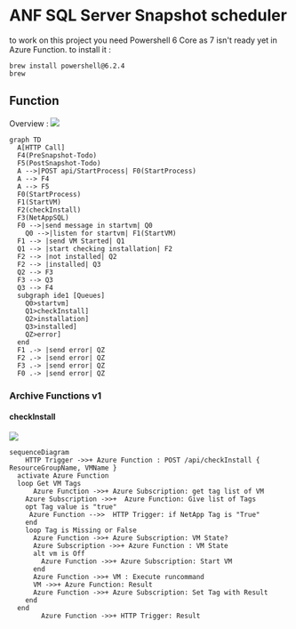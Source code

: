 # ANF SQL Server Snapshot scheduler

to work on this project you need Powershell 6 Core as 7 isn't ready yet in Azure Function.
to install it :

``` shell
brew install powershell@6.2.4
brew 
```

## Function 

Overview :
[![](https://mermaid.ink/img/eyJjb2RlIjoiXG5ncmFwaCBURFxuICBBW0hUVFAgQ2FsbF1cbiAgRjQoUHJlU25hcHNob3QtVG9kbylcbiAgRjUoUG9zdFNuYXBzaG90LVRvZG8pXG4gIEEgLS0-fFBPU1QgYXBpL1N0YXJ0UHJvY2Vzc3wgRjAoU3RhcnRQcm9jZXNzKVxuICBBIC0tPiBGNFxuICBBIC0tPiBGNVxuICBGMChTdGFydFByb2Nlc3MpXG4gIEYxKFN0YXJ0Vk0pXG4gIEYyKGNoZWNrSW5zdGFsbClcbiAgRjMoTmV0QXBwU1FMKVxuXG4gIEYwIC0tPnxzZW5kIG1lc3NhZ2UgaW4gc3RhcnR2bXwgUTBcblx0UTAgLS0-fGxpc3RlbiBmb3Igc3RhcnR2bXwgRjEoU3RhcnRWTSlcbiAgRjEgLS0-IHxzZW5kIFZNIFN0YXJ0ZWR8IFExXG4gIFExIC0tPiB8c3RhcnQgY2hlY2tpbmcgaW5zdGFsbGF0aW9ufCBGMlxuICBGMiAtLT4gfG5vdCBpbnN0YWxsZWR8IFEyXG4gIEYyIC0tPiB8aW5zdGFsbGVkfCBRM1xuICBRMiAtLT4gRjNcbiAgRjMgLS0-IFEzXG4gIFEzIC0tPiBGNFxuICBzdWJncmFwaCBpZGUxIFtRdWV1ZXNdXG4gICAgUTA-c3RhcnR2bV1cbiAgICBRMT5jaGVja0luc3RhbGxdXG4gICAgUTI-aW5zdGFsbGF0aW9uXVxuICAgIFEzPmluc3RhbGxlZF1cbiAgICBRWj5lcnJvcl1cbiAgZW5kXG4gIEYxIC4tPiB8c2VuZCBlcnJvcnwgUVpcbiAgRjIgLi0-IHxzZW5kIGVycm9yfCBRWlxuICBGMyAuLT4gfHNlbmQgZXJyb3J8IFFaXG4gIEYwIC4tPiB8c2VuZCBlcnJvcnwgUVpcbiIsIm1lcm1haWQiOnsidGhlbWUiOiJkYXJrIn0sInVwZGF0ZUVkaXRvciI6ZmFsc2V9)](https://mermaid-js.github.io/mermaid-live-editor/#/edit/eyJjb2RlIjoiXG5ncmFwaCBURFxuICBBW0hUVFAgQ2FsbF1cbiAgRjQoUHJlU25hcHNob3QtVG9kbylcbiAgRjUoUG9zdFNuYXBzaG90LVRvZG8pXG4gIEEgLS0-fFBPU1QgYXBpL1N0YXJ0UHJvY2Vzc3wgRjAoU3RhcnRQcm9jZXNzKVxuICBBIC0tPiBGNFxuICBBIC0tPiBGNVxuICBGMChTdGFydFByb2Nlc3MpXG4gIEYxKFN0YXJ0Vk0pXG4gIEYyKGNoZWNrSW5zdGFsbClcbiAgRjMoTmV0QXBwU1FMKVxuXG4gIEYwIC0tPnxzZW5kIG1lc3NhZ2UgaW4gc3RhcnR2bXwgUTBcblx0UTAgLS0-fGxpc3RlbiBmb3Igc3RhcnR2bXwgRjEoU3RhcnRWTSlcbiAgRjEgLS0-IHxzZW5kIFZNIFN0YXJ0ZWR8IFExXG4gIFExIC0tPiB8c3RhcnQgY2hlY2tpbmcgaW5zdGFsbGF0aW9ufCBGMlxuICBGMiAtLT4gfG5vdCBpbnN0YWxsZWR8IFEyXG4gIEYyIC0tPiB8aW5zdGFsbGVkfCBRM1xuICBRMiAtLT4gRjNcbiAgRjMgLS0-IFEzXG4gIFEzIC0tPiBGNFxuICBzdWJncmFwaCBpZGUxIFtRdWV1ZXNdXG4gICAgUTA-c3RhcnR2bV1cbiAgICBRMT5jaGVja0luc3RhbGxdXG4gICAgUTI-aW5zdGFsbGF0aW9uXVxuICAgIFEzPmluc3RhbGxlZF1cbiAgICBRWj5lcnJvcl1cbiAgZW5kXG4gIEYxIC4tPiB8c2VuZCBlcnJvcnwgUVpcbiAgRjIgLi0-IHxzZW5kIGVycm9yfCBRWlxuICBGMyAuLT4gfHNlbmQgZXJyb3J8IFFaXG4gIEYwIC4tPiB8c2VuZCBlcnJvcnwgUVpcbiIsIm1lcm1haWQiOnsidGhlbWUiOiJkYXJrIn0sInVwZGF0ZUVkaXRvciI6ZmFsc2V9)


```mermaid
graph TD
  A[HTTP Call]
  F4(PreSnapshot-Todo)
  F5(PostSnapshot-Todo)
  A -->|POST api/StartProcess| F0(StartProcess)
  A --> F4
  A --> F5
  F0(StartProcess)
  F1(StartVM)
  F2(checkInstall)
  F3(NetAppSQL)
  F0 -->|send message in startvm| Q0
	Q0 -->|listen for startvm| F1(StartVM)
  F1 --> |send VM Started| Q1
  Q1 --> |start checking installation| F2
  F2 --> |not installed| Q2
  F2 --> |installed| Q3
  Q2 --> F3
  F3 --> Q3
  Q3 --> F4
  subgraph ide1 [Queues]
    Q0>startvm]
    Q1>checkInstall]
    Q2>installation]
    Q3>installed]
    QZ>error]
  end
  F1 .-> |send error| QZ
  F2 .-> |send error| QZ
  F3 .-> |send error| QZ
  F0 .-> |send error| QZ
```

### Archive Functions v1

#### checkInstall

[![](https://mermaid.ink/img/eyJjb2RlIjoic2VxdWVuY2VEaWFncmFtXG5cdEhUVFAgVHJpZ2dlciAtPj4rIEF6dXJlIEZ1bmN0aW9uIDogUE9TVCAvYXBpL2NoZWNrSW5zdGFsbCB7IFJlc291cmNlR3JvdXBOYW1lLCBWTU5hbWUgfVxuICBhY3RpdmF0ZSBBenVyZSBGdW5jdGlvblxuICBsb29wIEdldCBWTSBUYWdzXG4gICAgICBBenVyZSBGdW5jdGlvbiAtPj4rIEF6dXJlIFN1YnNjcmlwdGlvbjogZ2V0IHRhZyBsaXN0IG9mIFZNXG4gICAgQXp1cmUgU3Vic2NyaXB0aW9uIC0-PisgIEF6dXJlIEZ1bmN0aW9uOiBHaXZlIGxpc3Qgb2YgVGFnc1xuICAgIG9wdCBUYWcgdmFsdWUgaXMgXCJ0cnVlXCJcbiAgICAgQXp1cmUgRnVuY3Rpb24gLS0-PiAgSFRUUCBUcmlnZ2VyOiBpZiBOZXRBcHAgVGFnIGlzIFwiVHJ1ZVwiXG4gICAgZW5kXG4gICAgbG9vcCBUYWcgaXMgTWlzc2luZyBvciBGYWxzZVxuICAgICAgQXp1cmUgRnVuY3Rpb24gLT4-KyBBenVyZSBTdWJzY3JpcHRpb246IFZNIFN0YXRlP1xuICAgICAgQXp1cmUgU3Vic2NyaXB0aW9uIC0-PisgQXp1cmUgRnVuY3Rpb24gOiBWTSBTdGF0ZVxuICAgICAgYWx0IHZtIGlzIE9mZlxuICAgICAgICBBenVyZSBGdW5jdGlvbiAtPj4rIEF6dXJlIFN1YnNjcmlwdGlvbjogU3RhcnQgVk1cbiAgICAgIGVuZFxuICAgICAgQXp1cmUgRnVuY3Rpb24gLT4-KyBWTSA6IEV4ZWN1dGUgcnVuY29tbWFuZFxuICAgICAgVk0gLT4-KyBBenVyZSBGdW5jdGlvbjogUmVzdWx0XG4gICAgICBBenVyZSBGdW5jdGlvbiAtPj4rIEF6dXJlIFN1YnNjcmlwdGlvbjogU2V0IFRhZyB3aXRoIFJlc3VsdFxuICAgIGVuZFxuICBlbmRcbiAgICAgICAgQXp1cmUgRnVuY3Rpb24gLT4-KyBIVFRQIFRyaWdnZXI6IFJlc3VsdFxuIiwibWVybWFpZCI6eyJ0aGVtZSI6ImRlZmF1bHQifSwidXBkYXRlRWRpdG9yIjpmYWxzZX0)](https://mermaid-js.github.io/mermaid-live-editor/#/edit/eyJjb2RlIjoic2VxdWVuY2VEaWFncmFtXG5cdEhUVFAgVHJpZ2dlciAtPj4rIEF6dXJlIEZ1bmN0aW9uIDogUE9TVCAvYXBpL2NoZWNrSW5zdGFsbCB7IFJlc291cmNlR3JvdXBOYW1lLCBWTU5hbWUgfVxuICBhY3RpdmF0ZSBBenVyZSBGdW5jdGlvblxuICBsb29wIEdldCBWTSBUYWdzXG4gICAgICBBenVyZSBGdW5jdGlvbiAtPj4rIEF6dXJlIFN1YnNjcmlwdGlvbjogZ2V0IHRhZyBsaXN0IG9mIFZNXG4gICAgQXp1cmUgU3Vic2NyaXB0aW9uIC0-PisgIEF6dXJlIEZ1bmN0aW9uOiBHaXZlIGxpc3Qgb2YgVGFnc1xuICAgIG9wdCBUYWcgdmFsdWUgaXMgXCJ0cnVlXCJcbiAgICAgQXp1cmUgRnVuY3Rpb24gLS0-PiAgSFRUUCBUcmlnZ2VyOiBpZiBOZXRBcHAgVGFnIGlzIFwiVHJ1ZVwiXG4gICAgZW5kXG4gICAgbG9vcCBUYWcgaXMgTWlzc2luZyBvciBGYWxzZVxuICAgICAgQXp1cmUgRnVuY3Rpb24gLT4-KyBBenVyZSBTdWJzY3JpcHRpb246IFZNIFN0YXRlP1xuICAgICAgQXp1cmUgU3Vic2NyaXB0aW9uIC0-PisgQXp1cmUgRnVuY3Rpb24gOiBWTSBTdGF0ZVxuICAgICAgYWx0IHZtIGlzIE9mZlxuICAgICAgICBBenVyZSBGdW5jdGlvbiAtPj4rIEF6dXJlIFN1YnNjcmlwdGlvbjogU3RhcnQgVk1cbiAgICAgIGVuZFxuICAgICAgQXp1cmUgRnVuY3Rpb24gLT4-KyBWTSA6IEV4ZWN1dGUgcnVuY29tbWFuZFxuICAgICAgVk0gLT4-KyBBenVyZSBGdW5jdGlvbjogUmVzdWx0XG4gICAgICBBenVyZSBGdW5jdGlvbiAtPj4rIEF6dXJlIFN1YnNjcmlwdGlvbjogU2V0IFRhZyB3aXRoIFJlc3VsdFxuICAgIGVuZFxuICBlbmRcbiAgICAgICAgQXp1cmUgRnVuY3Rpb24gLT4-KyBIVFRQIFRyaWdnZXI6IFJlc3VsdFxuIiwibWVybWFpZCI6eyJ0aGVtZSI6ImRlZmF1bHQifSwidXBkYXRlRWRpdG9yIjpmYWxzZX0)

```mermaid
sequenceDiagram
	HTTP Trigger ->>+ Azure Function : POST /api/checkInstall { ResourceGroupName, VMName }
  activate Azure Function
  loop Get VM Tags
      Azure Function ->>+ Azure Subscription: get tag list of VM
    Azure Subscription ->>+  Azure Function: Give list of Tags
    opt Tag value is "true"
     Azure Function -->>  HTTP Trigger: if NetApp Tag is "True"
    end
    loop Tag is Missing or False
      Azure Function ->>+ Azure Subscription: VM State?
      Azure Subscription ->>+ Azure Function : VM State
      alt vm is Off
        Azure Function ->>+ Azure Subscription: Start VM
      end
      Azure Function ->>+ VM : Execute runcommand
      VM ->>+ Azure Function: Result
      Azure Function ->>+ Azure Subscription: Set Tag with Result
    end
  end
        Azure Function ->>+ HTTP Trigger: Result
```